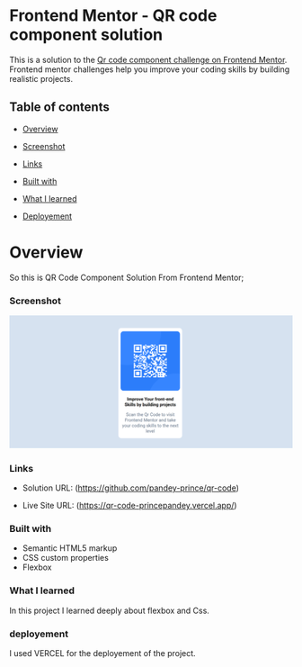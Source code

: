 # Frontend Mentor - QR code component solution


This is a solution to the [Qr code component challenge on Frontend Mentor](https://www.frontendmentor.io/challenges/qr-code-component-iux_sIO_H). Frontend mentor challenges help you improve your coding skills by building realistic projects.

## Table of contents

- [Overview](#overview)
- [Screenshot](#screenshot)
- [Links](#links)

- [Built with](#built-with)
- [What I learned](#what-i-learned)

- [Deployement](#Deployement)

# Overview

So this is QR Code Component Solution From Frontend Mentor;

### Screenshot 

![](/images/qr-code-ss.png)


### Links

- Solution URL: (https://github.com/pandey-prince/qr-code)

- Live Site URL: (https://qr-code-princepandey.vercel.app/)


### Built with 
- Semantic HTML5 markup 
- CSS custom properties
- Flexbox


### What I learned 

In this project I learned deeply about flexbox and Css.

### deployement

I used VERCEL for the deployement of the project.